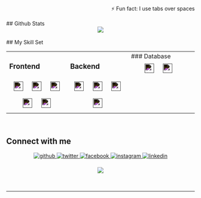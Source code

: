<div align="right">⚡ Fun fact: I use tabs over spaces</div>  

<br/>  
## Github Stats  
<div align="center"><img src="https://github-readme-stats.vercel.app/api?username=MirshadRehman&show_icons=true&count_private=true&hide_border=true&theme=dark" align="center" /></div>  

<br/>  
## My Skill Set  
<table><tr><td valign="top" width="33%">  

### Frontend  
<div align="center">  
<a href="https://reactjs.org/" target="_blank"><img style="margin: 10px; filter: invert(1)" src="https://profilinator.rishav.dev/skills-assets/react-original-wordmark.svg" alt="React" height="25" /></a>  
<a href="https://www.w3schools.com/css/" target="_blank"><img style="margin: 10px; filter: invert(1)" src="https://profilinator.rishav.dev/skills-assets/css3-original-wordmark.svg" alt="CSS3" height="25" /></a>  
<a href="https://en.wikipedia.org/wiki/HTML5" target="_blank"><img style="margin: 10px; filter: invert(1)" src="https://profilinator.rishav.dev/skills-assets/html5-original-wordmark.svg" alt="HTML5" height="25" /></a>  
<a href="https://www.javascript.com/" target="_blank"><img style="margin: 10px; filter: invert(1)" src="https://profilinator.rishav.dev/skills-assets/javascript-original.svg" alt="JavaScript" height="25" /></a>  
<a href="https://www.android.com/intl/en_in/" target="_blank"><img style="margin: 10px; filter: invert(1)" src="https://profilinator.rishav.dev/skills-assets/android-original-wordmark.svg" alt="Android" height="25" /></a>  
</div>

</td><td valign="top" width="33%">  

### Backend  
<div align="center">  
<a href="https://www.python.org/" target="_blank"><img style="margin: 10px; filter: invert(1)" src="https://profilinator.rishav.dev/skills-assets/python-original.svg" alt="Python" height="25" /></a>  
<a href="https://www.djangoproject.com/" target="_blank"><img style="margin: 10px; filter: invert(1)" src="https://profilinator.rishav.dev/skills-assets/django-original.svg" alt="Django" height="25" /></a>  
<a href="https://kotlinlang.org/" target="_blank"><img style="margin: 10px; filter: invert(1)" src="https://profilinator.rishav.dev/skills-assets/kotlinlang-icon.svg" alt="Kotlin" height="25" /></a>  
<a href="https://flask.palletsprojects.com/" target="_blank"><img style="margin: 10px; filter: invert(1)" src="https://profilinator.rishav.dev/skills-assets/flask.png" alt="Flask" height="25" /></a>  
</div>  
</td><td valign="top" width="33%">
### Database  
<div align="center">  
<a href="https://www.mysql.com/" target="_blank"><img style="margin: 10px; filter: invert(1)" src="https://profilinator.rishav.dev/skills-assets/mysql-original-wordmark.svg" alt="MySQL" height="25" /></a>  
<a href="https://firebase.google.com/" target="_blank"><img style="margin: 10px; filter: invert(1)" src="https://profilinator.rishav.dev/skills-assets/firebase.png" alt="Firebase" height="25" /></a>  
</div>

</td><td valign="top" width="33%">  

</td></tr></table>  

<br/>  

## Connect with me  
<div align="center">
<a href="https://github.com/MirshadRehman" target="_blank">
<img src="https://img.shields.io/badge/github-%2324292e.svg?&style=for-the-badge&logo=github&logoColor=white" alt=github style="margin-bottom: 5px;" />
</a>
<a href="https://twitter.com/Mirshad Rehman" target="_blank">
<img src="https://img.shields.io/badge/twitter-%2300acee.svg?&style=for-the-badge&logo=twitter&logoColor=white" alt=twitter style="margin-bottom: 5px;" />
</a>
<a href="https://www.facebook.com/Mirshad Rehman" target="_blank">
<img src="https://img.shields.io/badge/facebook-%232E87FB.svg?&style=for-the-badge&logo=facebook&logoColor=white" alt=facebook style="margin-bottom: 5px;" />
</a>
<a href="https://instagram.com/the_mirshad" target="_blank">
<img src="https://img.shields.io/badge/instagram-%23000000.svg?&style=for-the-badge&logo=instagram&logoColor=white" alt=instagram style="margin-bottom: 5px;" />
</a>
<a href="https://linkedin.com/in/https://www.linkedin.com/in/mirshad-ashfaqur-rehman-4b2131147/" target="_blank">
<img src="https://img.shields.io/badge/linkedin-%231E77B5.svg?&style=for-the-badge&logo=linkedin&logoColor=white" alt=linkedin style="margin-bottom: 5px;" />
</a>  
</div>  
  
<br/>  





<div align="center">
<img src="https://komarev.com/ghpvc/?username=MirshadRehman&&style=flat-square" align="center" />
</div>  
  
<br/>  

<br />  

---
